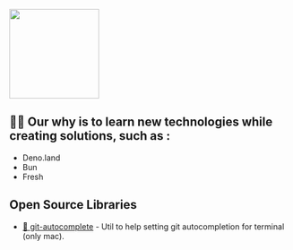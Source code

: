 <a><img src="https://riseprogramme.org/themes/rise2020/images/social-media/RISE-Logo-og-image.png" style="height:10rem" /></a>

## 🙋‍♀️ Our why is to learn new technologies while creating solutions, such as :

- Deno.land
- Bun
- Fresh

## Open Source Libraries
-   [🧐 git-autocomplete](https://github.com/RisingSquad/git-autocompletion-mac)  - Util to help setting git autocompletion for terminal (only mac).




<!--

**Here are some ideas to get you started:**

🙋‍♀️ Our why?
Learn 

🌈 Contribution guidelines - how can the community get involved?
👩‍💻 Useful resources - where can the community find your docs? Is there anything else the community should know?
🍿 Fun facts - what does your team eat for breakfast?
🧙 Remember, you can do mighty things with the power of [Markdown](https://docs.github.com/github/writing-on-github/getting-started-with-writing-and-formatting-on-github/basic-writing-and-formatting-syntax)
-->
